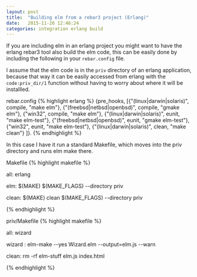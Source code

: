 ```yaml
---
layout: post
title:  "Building elm from a rebar3 project (Erlang)"
date:   2015-11-26 12:46:24
categories: integration erlang build
---
```


If you are including elm in an erlang project you might want to have
the erlang rebar3 tool also build the elm code, this can be easily
done by including the following in your `rebar.config` file.

I assume that the elm code is in the `priv` directory of an erlang
application, because that way it can be easily accessed from erlang
with the `code:priv_dir/1` function without having to worry about
where it will be installled.

rebar.config
{% highlight erlang %}
{pre_hooks, [{"(linux|darwin|solaris)",		compile, "make  elm"},
             {"(freebsd|netbsd|openbsd)",	compile, "gmake elm"},
             {"win32",				compile, "make  elm"},
             {"(linux|darwin|solaris)",		eunit,   "make  elm-test"},
             {"(freebsd|netbsd|openbsd)",	eunit,   "gmake elm-test"},
             {"win32",				eunit,   "make  elm-test"},
             {"(linux|darwin|solaris)",		clean,   "make  clean"}
            ]}.
{% endhighlight %}

In this case I have it run a standard Makefile, which moves into the
priv directory and runs elm make there.

Makefile
{% highlight makefile %}


all: erlang

elm:
	$(MAKE) $(MAKE_FLAGS) --directory priv

clean: 
	$(MAKE) clean $(MAKE_FLAGS) --directory priv

{% endhighlight %}

priv/Makefile
{% highlight makefile %}


all: wizard 

wizard :
	elm-make --yes Wizard.elm --output=elm.js --warn

clean:
	rm -rf elm-stuff elm.js index.html

{% endhighlight %}

